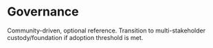 # Governance
Community-driven, optional reference. Transition to multi-stakeholder custody/foundation if adoption threshold is met.
